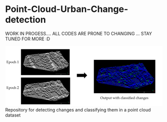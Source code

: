 # Point-Cloud-Urban-Change-detection

WORK IN PROGESS....
ALL CODES ARE PRONE TO CHANGING
... STAY TUNED FOR MORE :D


![](media/General_idea.png)
Repository for detecting changes and classifying them in a point cloud dataset
